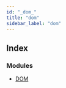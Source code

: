 ```yaml
---
id: "_dom_"
title: "dom"
sidebar_label: "dom"
---
```


## Index

### Modules

* [DOM](_dom_.dom.md)
